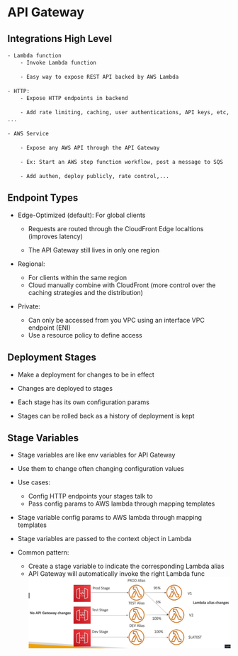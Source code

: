 # API Gateway

## Integrations High Level

    - Lambda function
        - Invoke Lambda function

        - Easy way to expose REST API backed by AWS Lambda

    - HTTP:
        - Expose HTTP endpoints in backend

        - Add rate limiting, caching, user authentications, API keys, etc, ...

    - AWS Service
        
        - Expose any AWS API through the API Gateway

        - Ex: Start an AWS step function workflow, post a message to SQS

        - Add authen, deploy publicly, rate control,...

## Endpoint Types

- Edge-Optimized (default): For global clients

    - Requests are routed through the CloudFront Edge localtions (improves latency)

    - The API Gateway still lives in only one region

- Regional:
    - For clients within the same region
    - Cloud manually combine with CloudFront (more control over the caching strategies and the distribution)

- Private:
    - Can only be accessed from you VPC using an interface VPC endpoint (ENI)
    - Use a resource policy to define access

## Deployment Stages

- Make a deployment for changes to be in effect

- Changes are deployed to stages

- Each stage has its own configuration params

- Stages can be rolled back as a history of deployment is kept


## Stage Variables

- Stage variables are like env variables for API Gateway

- Use them to change often changing configuration values

- Use cases:
    - Config HTTP endpoints your stages talk to
    - Pass config params to AWS lambda through mapping templates

- Stage variable config params to AWS lambda through mapping templates

- Stage variables are passed to the context object in Lambda

- Common pattern:
    - Create a stage variable to indicate the corresponding Lambda alias
    - API Gateway will automatically invoke the right Lambda func
    ![](../references/images/api-gateway-00.png)